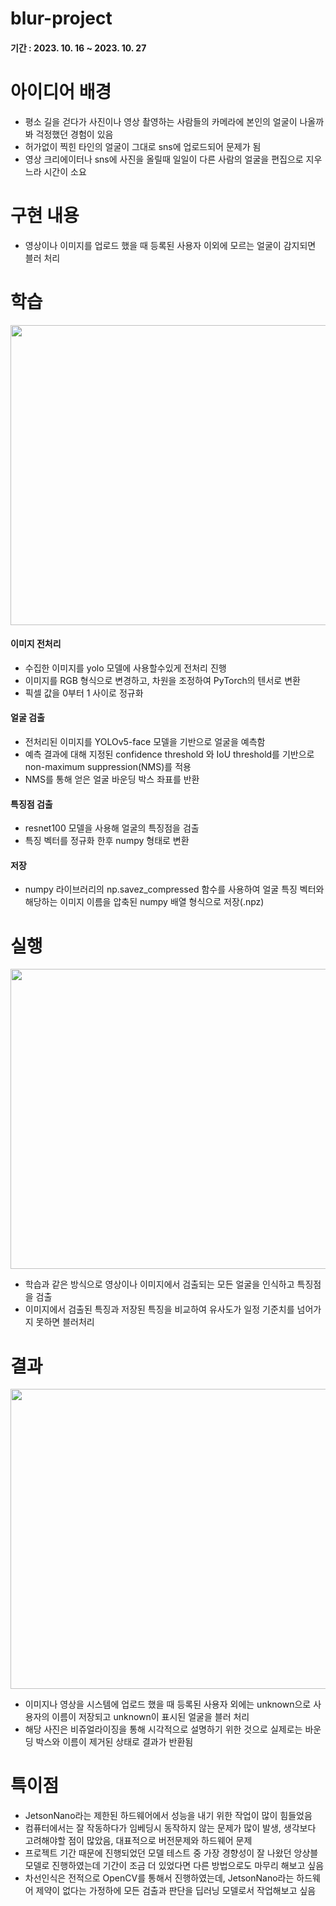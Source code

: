 # blur-project
#### 기간 : 2023. 10. 16 ~ 2023. 10. 27

# 아이디어 배경
- 평소 길을 걷다가 사진이나 영상 촬영하는 사람들의 카메라에 본인의 얼굴이 나올까봐 걱정했던 경험이 있음
- 허가없이 찍힌 타인의 얼굴이 그대로 sns에 업로드되어 문제가 됨
- 영상 크리에이터나 sns에 사진을 올릴때 일일이 다른 사람의 얼굴을 편집으로 지우느라 시간이 소요

# 구현 내용
- 영상이나 이미지를 업로드 했을 때 등록된 사용자 이외에 모르는 얼굴이 감지되면 블러 처리


# 학습
<img src="https://github.com/k2520624/blur-project/assets/75367132/80668986-4c8d-409b-9a95-12ded8c0aeb0" width="640" height="480"/>

#### 이미지 전처리
- 수집한 이미지를 yolo 모델에 사용할수있게 전처리 진행
- 이미지를 RGB 형식으로 변경하고, 차원을 조정하여 PyTorch의 텐서로 변환
- 픽셀 값을 0부터 1 사이로 정규화

#### 얼굴 검출
- 전처리된 이미지를 YOLOv5-face 모델을 기반으로 얼굴을 예측함
- 예측 결과에 대해 지정된 confidence threshold 와 IoU threshold를 기반으로 non-maximum suppression(NMS)를 적용
- NMS를 통해 얻은 얼굴 바운딩 박스 좌표를 반환

#### 특징점 검출
- resnet100 모델을 사용해 얼굴의 특징점을 검출
- 특징 벡터를 정규화 한후 numpy 형태로 변환

#### 저장
- numpy 라이브러리의 np.savez_compressed 함수를 사용하여 얼굴 특징 벡터와 해당하는 이미지 이름을 압축된 numpy 배열 형식으로 저장(.npz)

# 실행

<img src="https://github.com/k2520624/blur-project/assets/75367132/09a7572e-7c92-4c97-8258-892d64127c8b" width="640" height="480"/>

- 학습과 같은 방식으로 영상이나 이미지에서 검출되는 모든 얼굴을 인식하고 특징점을 검출
- 이미지에서 검출된 특징과 저장된 특징을 비교하여 유사도가 일정 기준치를 넘어가지 못하면 블러처리


# 결과
<img src="https://github.com/k2520624/blur-project/assets/75367132/75334a71-3811-4600-90bc-002e68da9ef2" width="940" height="480"/>

- 이미지나 영상을 시스템에 업로드 했을 때 등록된 사용자 외에는 unknown으로 사용자의 이름이 저장되고 unknown이 표시된 얼굴을 블러 처리
- 해당 사진은 비쥬얼라이징을 통해 시각적으로 설명하기 위한 것으로 실제로는 바운딩 박스와 이름이 제거된 상태로 결과가 반환됨

# 특이점
- JetsonNano라는 제한된 하드웨어에서 성능을 내기 위한 작업이 많이 힘들었음
- 컴퓨터에서는 잘 작동하다가 임베딩시 동작하지 않는 문제가 많이 발생, 생각보다 고려해야할 점이 많았음, 대표적으로 버전문제와 하드웨어 문제
- 프로젝트 기간 때문에 진행되었던 모델 테스트 중 가장 경향성이 잘 나왔던 앙상블 모델로 진행하였는데 기간이 조금 더 있었다면 다른 방법으로도 마무리 해보고 싶음
- 차선인식은 전적으로 OpenCV를 통해서 진행하였는데, JetsonNano라는 하드웨어 제약이 없다는 가정하에 모든 검출과 판단을 딥러닝 모델로서 작업해보고 싶음
